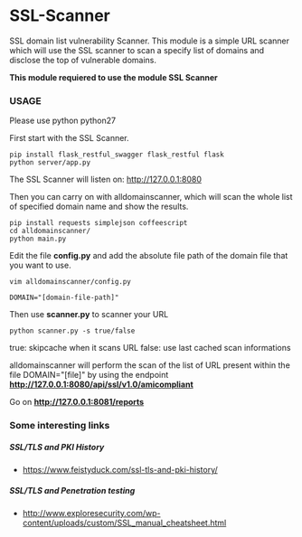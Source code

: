 # SSL-Scanner
SSL domain list vulnerability Scanner.
This module is a simple URL scanner which will use the SSL scanner to scan a specify list of domains and disclose the top of vulnerable domains.

**This module requiered to use the module SSL Scanner**


### USAGE

Please use python python27

First start with the SSL Scanner.

```
pip install flask_restful_swagger flask_restful flask
python server/app.py
```

The SSL Scanner will listen on: http://127.0.0.1:8080

Then you can carry on with alldomainscanner, which will scan the whole list of specified domain name and show the results.

```
pip install requests simplejson coffeescript
cd alldomainscanner/
python main.py
```


Edit the file **config.py** and add the absolute file path of the domain file that you want to use.

```
vim alldomainscanner/config.py

DOMAIN="[domain-file-path]"

```

Then use **scanner.py** to scanner your URL 
 
```
python scanner.py -s true/false
```

true: skipcache when it scans URL
false: use last cached scan informations

alldomainscanner will perform the scan of the list of URL present within the file DOMAIN="[file]" by using the endpoint **http://127.0.0.1:8080/api/ssl/v1.0/amicompliant**

Go on **http://127.0.0.1:8081/reports**

### Some interesting links 

##### SSL/TLS and PKI History
* https://www.feistyduck.com/ssl-tls-and-pki-history/

##### SSL/TLS and Penetration testing
* http://www.exploresecurity.com/wp-content/uploads/custom/SSL_manual_cheatsheet.html